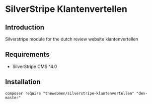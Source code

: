 # SilverStripe Klantenvertellen

## Introduction

Silverstripe module for the dutch review website klantenvertellen

## Requirements

* SilverStripe CMS ^4.0

## Installation

```
composer require "thewebmen/silverstripe-klantenvertellen" "dev-master"
```
